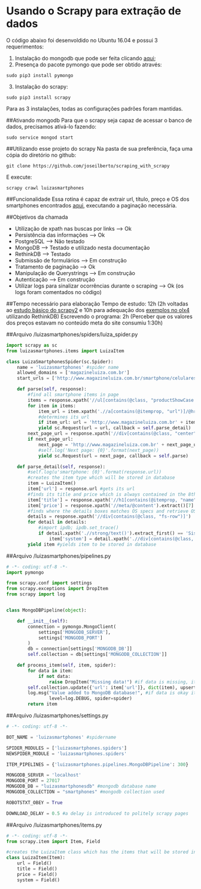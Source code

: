 Usando o Scrapy para extração de dados
===========================================================

O código abaixo foi desenvoldido no Ubuntu 16.04 e possui 3 requerimentos:
1. Instalação do mongodb que pode ser feita clicando [aqui](https://docs.mongodb.com/manual/tutorial/install-mongodb-on-ubuntu/);
2. Presença do pacote pymongo que pode ser obtido através:
```shell
sudo pip3 install pymongo
```
3. Instalação do scrapy:
```shell
sudo pip3 install scrapy
```
Para as 3 instalações, todas as configurações padrões foram mantidas.

##Ativando mongodb
Para que o scrapy seja capaz de acessar o banco de dados, precisamos ativá-lo fazendo:
```shell
sudo service mongod start
```

##Utilizando esse projeto do scrapy
Na pasta de sua preferência, faça uma cópia do diretório no github:
```shell
git clone https://github.com/joseilberto/scraping_with_scrapy
```
E execute:
```shell
scrapy crawl luizasmartphones
```

##Funcionalidade
Essa rotina é capaz de extrair url, título, preço e OS dos smartphones encontrados [aqui](http://www.magazineluiza.com.br/smartphone/celulares-e-smartphones/s/te/tcsp/), executando a paginação necessária.

##Objetivos da chamada
* Utilização de xpath nas buscas por links --> Ok
* Persistência das informações --> Ok
* PostgreSQL --> Não testado
* MongoDB --> Testado e utilizado nesta documentação
* RethinkDB --> Testado
* Submissão de formulários --> Em construção
* Tratamento de paginação --> Ok
* Manipulação de Querystrings --> Em construção
* Autenticação --> Em construção
* Utilizar logs para sinalizar ocorrências durante o scraping --> Ok (os logs foram comentados no código)

##Tempo necessário para elaboração
Tempo de estudo: 12h (2h voltadas ao [estudo básico do scrapy][1][2] e 10h para adequação dos [exemplos no olx][3][4] utilizando RethinkDB)
Escrevendo o programa: 2h (Perceber que os valores dos preços estavam no conteúdo meta do site consumiu 1:30h)

##Arquivo /luizasmartphones/spiders/luiza_spider.py
```python
import scrapy as sc
from luizasmartphones.items import LuizaItem

class LuizaSmartphonesSpider(sc.Spider):
    name = 'luizasmartphones' #spider name
    allowed_domains = ['magazineluiza.com.br']
    start_urls = ['http://www.magazineluiza.com.br/smartphone/celulares-e-smartphones/s/te/tcsp/']

    def parse(self, response):
        #find all smartphone items in page
        items = response.xpath('//ul[contains(@class, "productShowCase big")]//li[contains(@class, "product")]')
        for item in items:
            item_url = item.xpath('.//a[contains(@itemprop, "url")]/@href').extract_first()
            #determines its url
            if item_url: url = 'http://www.magazineluiza.com.br' + item_url
            yield sc.Request(url = url, callback = self.parse_detail)
        next_page_url = response.xpath('//div[contains(@class, "center")]//a[contains(@class, "forward")]/@href').extract_first()
        if next_page_url:
            next_page = 'http://www.magazineluiza.com.br' + next_page_url
            #self.log('Next page: {0}'.format(next_page))
            yield sc.Request(url = next_page, callback = self.parse)

    def parse_detail(self, response):
        #self.log(u'smartphone: {0}'.format(response.url))
        #creates the item type which will be stored in database
        item = LuizaItem()
        item['url'] = response.url #gets its url
        #finds its title and price which is always contained in the 8th position in meta content
        item['title'] = response.xpath('//h1[contains(@itemprop, "name")]/text()').extract_first()
        item['price'] = response.xpath('//meta/@content').extract()[7]
        #finds where the details boxes matches OS specs and retrieve OS name
        details = response.xpath('//div[contains(@class, "fs-row")]')
        for detail in details:
            #import ipdb; ipdb.set_trace()
            if detail.xpath('.//strong/text()').extract_first() == 'Sistema Operacional':
                item['system'] = detail.xpath('.//div[contains(@class, "row-fs-right")]//p/text()').extract_first()
        yield item #yields item to be stored in database
```
##Arquivo /luizasmartphones/pipelines.py
```python
# -*- coding: utf-8 -*-
import pymongo

from scrapy.conf import settings
from scrapy.exceptions import DropItem
from scrapy import log


class MongoDBPipeline(object):

    def __init__(self):
        connection = pymongo.MongoClient(
            settings['MONGODB_SERVER'],
            settings['MONGODB_PORT']
        )
        db = connection[settings['MONGODB_DB']]
        self.collection = db[settings['MONGODB_COLLECTION']]

    def process_item(self, item, spider):
        for data in item:
            if not data:
                raise DropItem("Missing data!") #if data is missing, item is not added to database
        self.collection.update({'url': item['url']}, dict(item), upsert=True)
        log.msg("Value added to MongoDB database!", #if data is okay it adds it
                level=log.DEBUG, spider=spider)
        return item
```

##Arquivo /luizasmartphones/settings.py
```python
# -*- coding: utf-8 -*-

BOT_NAME = 'luizasmartphones' #spidername

SPIDER_MODULES = ['luizasmartphones.spiders']
NEWSPIDER_MODULE = 'luizasmartphones.spiders'

ITEM_PIPELINES = {'luizasmartphones.pipelines.MongoDBPipeline': 300}

MONGODB_SERVER = 'localhost'
MONGODB_PORT = 27017
MONGODB_DB = "luizasmartphonesdb" #mongodb database name
MONGODB_COLLECTION = "smartphones" #mongodb collection used

ROBOTSTXT_OBEY = True

DOWNLOAD_DELAY = 0.5 #a delay is introduced to politely scrapy pages
```

##Arquivo /luizasmartphones/items.py
```python
# -*- coding: utf-8 -*-
from scrapy.item import Item, Field

#creates the LuizaItem class which has the items that will be stored in database
class LuizaItem(Item):
    url = Field()
    title = Field()
    price = Field()
    system = Field()
```

[1]: https://realpython.com/blog/python/web-scraping-with-scrapy-and-mongodb/
[2]: https://realpython.com/blog/python/web-scraping-and-crawling-with-scrapy-and-mongodb/
[3]: http://www.gilenofilho.com.br/usando-o-scrapy-e-o-rethinkdb-para-capturar-e-armazenar-dados-imobiliarios-parte-i/
[4]: http://www.gilenofilho.com.br/usando-o-scrapy-e-o-rethinkdb-para-capturar-e-armazenar-dados-imobiliarios-parte-ii/
 
